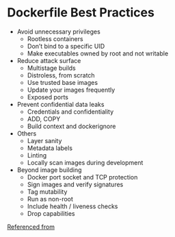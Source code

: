# Dockerfile Best Practices

- Avoid unnecessary privileges
    - Rootless containers
    - Don’t bind to a specific UID
    - Make executables owned by root and not writable
- Reduce attack surface
    - Multistage builds
    - Distroless, from scratch
    - Use trusted base images
    - Update your images frequently
    - Exposed ports
- Prevent confidential data leaks
    - Credentials and confidentiality
    - ADD, COPY
    - Build context and dockerignore
- Others
    - Layer sanity
    - Metadata labels
    - Linting
    - Locally scan images during development
- Beyond image building
    - Docker port socket and TCP protection
    - Sign images and verify signatures
    - Tag mutability
    - Run as non-root
    - Include health / liveness checks
    - Drop capabilities

[Referenced from](https://sysdig.com/blog/dockerfile-best-practices/)
